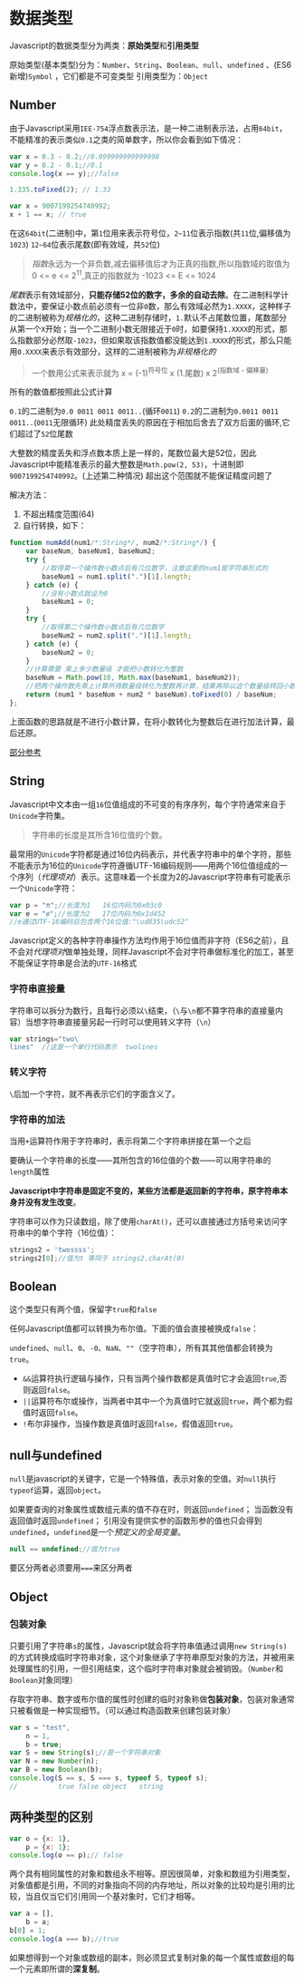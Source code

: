 # 数据类型

Javascript的数据类型分为两类：**原始类型**和**引用类型**

原始类型(基本类型)分为：`Number`、`String`、`Boolean`、`null`、`undefined` 、(ES6新增)`Symbol` ，它们都是不可变类型
引用类型为：`Object`

## Number

由于Javascript采用`IEE-754`浮点数表示法，是一种二进制表示法，占用`64bit`，不能精准的表示类似`0.1`之类的简单数字，所以你会看到如下情况：

```js
var x = 0.3 - 0.2;//0.099999999999998
var y = 0.2 - 0.1;//0.1
console.log(x == y);//false

1.335.toFixed(2); // 1.33

var x = 9007199254740992;
x + 1 == x; // true
```

在这`64bit`(二进制)中，第`1`位用来表示符号位，`2~11`位表示指数(共`11`位,偏移值为`1023`) `12~64`位表示尾数(即有效域，共`52`位)

>*指数*永远为一个非负数,减去偏移值后才为正真的指数,所以指数域的取值为 0 <= e <= 2<sup>11</sup>,真正的指数就为 -1023 <= E <= 1024

*尾数*表示有效域部分，**只能存储52位的数字，多余的自动去除**。在二进制科学计数法中，要保证小数点前必须有一位非`0`数，那么有效域必然为`1.XXXX`，这种样子的二进制被称为*规格化的*，这种二进制存储时，`1.`默认不占尾数位置，尾数部分从第一个`X`开始；当一个二进制小数无限接近于`0`时，如要保持`1.XXXX`的形式，那么指数部分必然取`-1023`，但如果取该指数值都没能达到`1.XXXX`的形式，那么只能用`0.XXXX`来表示有效部分，这样的二进制被称为*非规格化的*


>一个数用公式来表示就为 x = (-1)<sup>符号位</sup> x (1.尾数) x 2<sup>(指数域 - 偏移量)</sup>

所有的数值都按照此公式计算

`0.1`的二进制为`0.0 0011 0011 0011..`(循环`0011`)
`0.2`的二进制为`0.0011 0011 0011..`(`0011`无限循环)
此处精度丢失的原因在于相加后舍去了双方后面的循环,它们超过了`52`位尾数

大整数的精度丢失和浮点数本质上是一样的，尾数位最大是52位，因此Javascript中能精准表示的最大整数是`Math.pow(2, 53)`，十进制即 `9007199254740992`。(上述第二种情况) 超出这个范围就不能保证精度问题了

解决方法：

1. 不超出精度范围(64)
2. 自行转换，如下：

```js
function numAdd(num1/*:String*/, num2/*:String*/) {
    var baseNum, baseNum1, baseNum2;
    try {
        //取得第一个操作数小数点后有几位数字，注意这里的num1是字符串形式的
        baseNum1 = num1.split(".")[1].length;
    } catch (e) {
        //没有小数点就设为0
        baseNum1 = 0;
    }
    try {
        //取得第二个操作数小数点后有几位数字
        baseNum2 = num2.split(".")[1].length;
    } catch (e) {
        baseNum2 = 0;
    }
    //计算需要 乘上多少数量级 才能把小数转化为整数
    baseNum = Math.pow(10, Math.max(baseNum1, baseNum2));
    //把两个操作数先乘上计算所得数量级转化为整数再计算，结果再除以这个数量级转回小数
    return (num1 * baseNum + num2 * baseNum).toFixed(0) / baseNum;
};
```

上面函数的思路就是不进行小数计算，在将小数转化为整数后在进行加法计算，最后还原。

[部分参考](https://segmentfault.com/a/1190000009084877#articleHeader1)

## String

Javascript中文本由一组`16`位值组成的不可变的有序序列，每个字符通常来自于`Unicode`字符集。

>字符串的长度是其所含16位值的个数。

最常用的`Unicode`字符都是通过16位内码表示，并代表字符串中的单个字符，那些不能表示为16位的`Unicode`字符遵循UTF-16编码规则——用两个16位值组成的一个序列（*代理项对*）表示。这意味着一个长度为2的Javascript字符串有可能表示一个`Unicode`字符：

```js
var p = "π";//长度为1   16位内码为0x03c0
var e = "𝑒";//长度为2   17位内码为0x1d452
//e通过UTF-16编码后包含两个16位值:"\ud835\udc52"
```

Javascript定义的各种字符串操作方法均作用于16位值而非字符（ES6之前），且不会对*代理项对*做单独处理，同样Javascript不会对字符串做标准化的加工，甚至不能保证字符串是合法的`UTF-16`格式

### 字符串直接量

字符串可以拆分为数行，且每行必须以`\`结束，（`\`与`\n`都不算字符串的直接量内容）当想字符串直接量另起一行时可以使用转义字符（`\n`）

```js
var strings="two\
lines"  //这是一个单行代码表示  twolines
```

### 转义字符

`\`后加一个字符，就不再表示它们的字面含义了。

### 字符串的加法

当用`+`运算符作用于字符串时，表示将第二个字符串拼接在第一个之后

要确认一个字符串的长度——其所包含的16位值的个数——可以用字符串的`length`属性

**Javascript中字符串是固定不变的，某些方法都是返回新的字符串，原字符串本身并没有发生改变**。

字符串可以作为只读数组，除了使用`charAt()`，还可以直接通过方括号来访问字符串中的单个字符（16位值）：

```js
strings2 = 'twossss';
strings2[0];//值为t 等同于 strings2.charAt(0)
```

## Boolean

这个类型只有两个值，保留字`true`和`false`

任何Javascript值都可以转换为布尔值。下面的值会直接被换成`false`：

`undefined`、`null`、`0`、`-0`、`NaN`、`""`（空字符串），所有其其他值都会转换为`true`。

+ `&&`运算符执行逻辑与操作，只有当两个操作数都是真值时它才会返回`true`,否则返回`false`。
+ `||`运算符布尔或操作，当两者中其中一个为真值时它就返回`true`，两个都为假值时返回`false`。
+ `!`布尔非操作，当操作数是真值时返回`false`，假值返回`true`。

## null与undefined

`null`是javascript的关键字，它是一个特殊值，表示对象的空值。对`null`执行`typeof`运算，返回`object`。

如果要查询的对象属性或数组元素的值不存在时，则返回`undefined`；
当函数没有返回值时返回`undefined`；
引用没有提供实参的函数形参的值也只会得到`undefined`，`undefined`是一个*预定义的全局变量*。

```js
null == undefined;//值为true
```

要区分两者必须要用`===`来区分两者

## Object

### 包装对象

只要引用了字符串`s`的属性，Javascript就会将字符串值通过调用`new String(s)`的方式转换成临时字符串对象，这个对象继承了字符串原型对象的方法，并被用来处理属性的引用，一但引用结束，这个临时字符串对象就会被销毁。（`Number`和`Boolean`对象同理）

存取字符串、数字或布尔值的属性时创建的临时对象称做**包装对象**，包装对象通常只被看做是一种实现细节。（可以通过构造函数来创建包装对象）

```js
var s = "test",
    n = 1,
    b = true;
var S = new String(s);//是一个字符串对象
var N = new Number(n);
var B = new Boolean(b);
console.log(S == s, S === s, typeof S, typeof s);
//          true false object   string
```

## 两种类型的区别

```js
var o = {x: 1},
    p = {x: 1};
console.log(o == p);// false
```

两个具有相同属性的对象和数组永不相等。原因很简单，对象和数组为引用类型，对象值都是引用，不同的对象指向不同的内存地址，所以对象的比较均是引用的比较，当且仅当它们引用同一个基对象时，它们才相等。

```js
var a = [],
    b = a;
b[0] = 1;
console.log(a === b);//true
```

如果想得到一个对象或数组的副本，则必须显式复制对象的每一个属性或数组的每一个元素即所谓的**深复制**。
